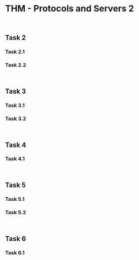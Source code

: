 # THM - Protocols and Servers 2

<br>

## Task 2

### Task 2.1

> 

### Task 2.2

> 

<br>

## Task 3

### Task 3.1

> 

### Task 3.2

> 

<br>

## Task 4

### Task 4.1

> 

<br>

## Task 5

### Task 5.1

> 

### Task 5.2

> 

<br>

## Task 6

### Task 6.1

> 

<br>

